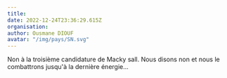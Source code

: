 ```yaml
---
title: 
date: 2022-12-24T23:36:29.615Z
organisation: 
author: Ousmane DIOUF 
avatar: "/img/pays/SN.svg"
---
```


Non à la troisième candidature de Macky sall.
Nous disons non et nous le combattrons jusqu'à la dernière énergie...
